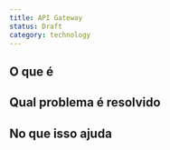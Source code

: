 ```yaml
---
title: API Gateway
status: Draft
category: technology
---
```


## O que é



## Qual problema é resolvido



## No que isso ajuda


